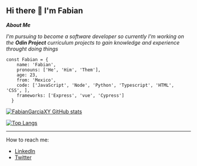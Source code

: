 ## Hi there 👋 I'm Fabian
 
 
***About Me***

*I'm pursuing to become a software developer so currently I'm working on the **Odin Project** curriculum projects to gain knowledge and experience throught doing things*

```JS
const Fabian = {
    name: 'Fabian',
    pronouns: ['He', 'Him', 'Them'], 
    age: 23,
    from: 'Mexico',
    code: ['JavaScript', 'Node', 'Python', 'Typescript', 'HTML', 'CSS', ],
    frameworks: ['Express', 'vue', 'Cypress']
  }
```

  [![FabianGarciaXY GitHub stats](https://github-readme-stats.vercel.app/api?username=FabianGarciaXY&count_private=true&hide=stars&show_icons=true&theme=highcontrast)](https://github.com/anuraghazra/github-readme-stats)
  
[![Top Langs](https://github-readme-stats.vercel.app/api/top-langs/?username=FabianGarciaXY)](https://github.com/anuraghazra/github-readme-stats)

  ---
How to reach me:
* [Linkedln](https://www.linkedin.com/in/fabi%C3%A1n-hern%C3%A1ndez-garc%C3%ADa-44067920a/)
* [Twitter](https://twitter.com/Fbin29745791)
